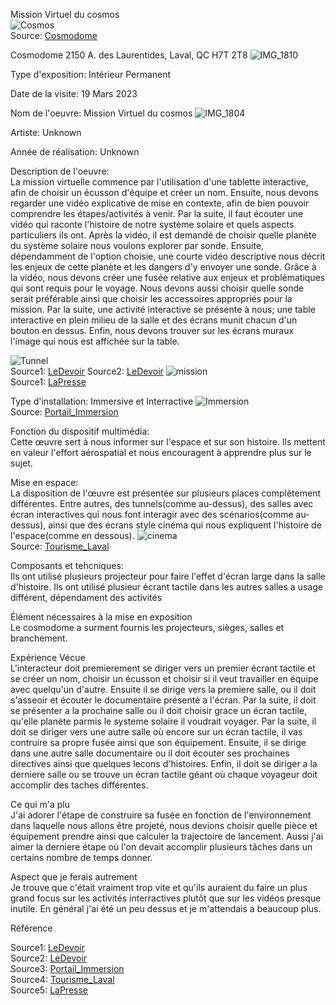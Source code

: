Mission Virtuel du cosmos
<br>
![Cosmos](Média/cosmos.jpg)
<br>
Source: [Cosmodome](https://www.google.com/url?sa=i&url=https%3A%2F%2Fcosmodome.org%2Fen%2Ffamily-activities%2Fvirtual-missions%2F&psig=AOvVaw0vRFJoG-hRLqvv1h4t3bRW&ust=1683128298345000&source=images&cd=vfe&ved=0CBEQjRxqFwoTCPiVwdT71v4CFQAAAAAdAAAAABAT)

Cosmodome
2150 A. des Laurentides, Laval, QC H7T 2T8
![IMG_1810](Média/IMG_1810.JPG)

Type d'exposition: Intérieur Permanent

Date de la visite: 
19 Mars 2023

Nom de l'oeuvre: Mission Virtuel du cosmos
![IMG_1804](Média/IMG_1804.JPG)

Artiste: Unknown

Année de réalisation: Unknown


Description de l'oeuvre:
<br>
La mission virtuelle commence par l'utilisation d'une tablette interactive, afin de choisir un écusson d'équipe et créer un nom. Ensuite, nous devons regarder une vidéo explicative de mise en contexte, afin de bien pouvoir comprendre les étapes/activités à venir. Par la suite, il faut écouter une vidéo qui raconte l'histoire de notre système solaire et quels aspects particuliers ils ont. Après la vidéo, il est demandé de choisir quelle planète du système solaire nous voulons explorer par sonde. Ensuite, dépendamment de l'option choisie, une courte vidéo descriptive nous décrit les enjeux de cette planète et les dangers d'y envoyer une sonde. Grâce à la vidéo, nous devons créer une fusée relative aux enjeux et problématiques qui sont requis pour le voyage. Nous devons aussi choisir quelle sonde serait préférable ainsi que choisir les accessoires appropriés pour la mission. Par la suite, une activité interactive se présente à nous; une table interactive en plein milieu de la salle et des écrans munit chacun d'un bouton en dessus. Enfin, nous devons trouver sur les écrans muraux l'image qui nous est affichée sur la table.

![Tunnel](Média/tunnel.jpg)
<br>
Source1: [LeDevoir](https://user-images.githubusercontent.com/106936139/235718921-1fc05fd3-ac3e-43d5-8028-5f2a53a03592.png)
Source2: [LeDevoir](https://www.ledevoir.com/societe/science/338495/vers-l-infini-et-plus-loin-encore-le-nouvel-espace-du-cosmodome)
![mission](Média/mission.jpg)
<br>
 Source1: [LaPresse](https://www.google.com/url?sa=i&url=https%3A%2F%2Fwww.lapresse.ca%2Fvoyage%2F201112%2F28%2F01-4481425-le-cosmodome-redecolle-en-mode-virtuel.php&psig=AOvVaw1Mo1RCA5Ie2agiWQuzfjFa&ust=1683129654409000&source=images&cd=vfe&ved=0CBEQjRxqFwoTCJiRi9uA1_4CFQAAAAAdAAAAABAO)
      
  
Type d'installation: Immersive et Interractive
![Immersion](Média/immersion.jpg)
<br>
Source: [Portail_Immersion](https://www.google.com/url?sa=i&url=https%3A%2F%2Fportailimmersion.ca%2Fitem%2Faux-frontieres-du-cosmos%2F&psig=AOvVaw1Mo1RCA5Ie2agiWQuzfjFa&ust=1683129654409000&source=images&cd=vfe&ved=0CBEQjRxqFwoTCJiRi9uA1_4CFQAAAAAdAAAAABAW)


Fonction du dispositif multimédia:
<br>
      Cette œuvre sert à nous informer sur l'espace et sur son histoire. Ils mettent en valeur l'effort aérospatial et nous encouragent à apprendre plus sur le sujet.
      
      
Mise en espace:
<br>
     La disposition de l'œuvre est présentée sur plusieurs places complètement différentes. Entre autres, des tunnels(comme au-dessus), des salles avec écran interactives qui nous font interagir avec des scénarios(comme au-dessus), ainsi que des écrans style cinéma qui nous expliquent l'histoire de l'espace(comme en dessous).
![cinema](Média/cinema.jpg)
<br>
Source: [Tourisme_Laval](https://www.google.com/url?sa=i&url=https%3A%2F%2Fwww.tourismelaval.com%2Fexplorer-possibilites%2Fattraits%2Fcosmodome&psig=AOvVaw1Mo1RCA5Ie2agiWQuzfjFa&ust=1683129654409000&source=images&cd=vfe&ved=0CBEQjRxqFwoTCJiRi9uA1_4CFQAAAAAdAAAAABAb)


Composants et tehcniques:
<br>
      Ils ont utilisé plusieurs projecteur pour faire l'effet d'écran large dans la salle d'histoire.
      Ils ont utilisé plusieur écrant tactile dans les autres salles a usage différent, dépendament des activités
      
      
Élément nécessaires à la mise en exposition
<br>
      Le cosmodome a surment fournis les projecteurs, sièges, salles et branchement.
      
      
Expérience Vécue 
<br>
      L'interacteur doit premierement se diriger vers un premier écrant tactile et se créer un nom, choisir un écusson et choisir si il veut travailler en équipe avec quelqu'un d'autre. Ensuite il se dirige vers la premiere salle, ou il doit s'asseoir et écouter le documentaire présenté a l'écran. Par la suite, il doit se présenter a la prochaine salle ou il doit choisir grace un écran tactile, qu'elle planète parmis le systeme solaire il voudrait voyager. Par la suite, il doit se diriger vers une autre salle où encore sur un écran tactile, il vas contruire sa propre fusée ainsi que son équipement. Ensuite, il se dirige dans une autre salle documentaire ou il doit écouter ses prochaines directives ainsi que quelques lecons d'histoires. Enfin, il doit se diriger a la derniere salle ou se trouve un écran tactile géant où chaque voyageur doit accomplir des taches différentes.
      
      
Ce qui m'a plu
<br>
      J'ai adorer l'étape de construire sa fusée en fonction de l'environnement dans laquelle nous allons être projeté, nous devions choisir quelle pièce et équipement prendre ainsi que calculer la trajectoire de lancement. Aussi j'ai aimer la derniere étape où l'on devait accomplir plusieurs tâches dans un certains nombre de temps donner.
      
      
Aspect que je ferais autrement
<br>
      Je trouve que c'était vraiment trop vite et qu'ils auraient du faire un plus grand focus sur les activités interractives plutôt que sur les vidéos presque inutile. En général j'ai été un peu dessus et je m'attendais a beaucoup plus.
      
      
Référence

 Source1: [LeDevoir](https://user-images.githubusercontent.com/106936139/235718921-1fc05fd3-ac3e-43d5-8028-5f2a53a03592.png)
 <br>
 Source2: [LeDevoir](https://www.ledevoir.com/societe/science/338495/vers-l-infini-et-plus-loin-encore-le-nouvel-espace-du-cosmodome)
 <br>
 Source3: [Portail_Immersion](https://www.google.com/url?sa=i&url=https%3A%2F%2Fportailimmersion.ca%2Fitem%2Faux-frontieres-du-cosmos%2F&psig=AOvVaw1Mo1RCA5Ie2agiWQuzfjFa&ust=1683129654409000&source=images&cd=vfe&ved=0CBEQjRxqFwoTCJiRi9uA1_4CFQAAAAAdAAAAABAW)
 <br>
Source4: [Tourisme_Laval](https://www.google.com/url?sa=i&url=https%3A%2F%2Fwww.tourismelaval.com%2Fexplorer-possibilites%2Fattraits%2Fcosmodome&psig=AOvVaw1Mo1RCA5Ie2agiWQuzfjFa&ust=1683129654409000&source=images&cd=vfe&ved=0CBEQjRxqFwoTCJiRi9uA1_4CFQAAAAAdAAAAABAb)
<br>
Source5: [LaPresse](https://www.google.com/url?sa=i&url=https%3A%2F%2Fwww.lapresse.ca%2Fvoyage%2F201112%2F28%2F01-4481425-le-cosmodome-redecolle-en-mode-virtuel.php&psig=AOvVaw1Mo1RCA5Ie2agiWQuzfjFa&ust=1683129654409000&source=images&cd=vfe&ved=0CBEQjRxqFwoTCJiRi9uA1_4CFQAAAAAdAAAAABAO)
